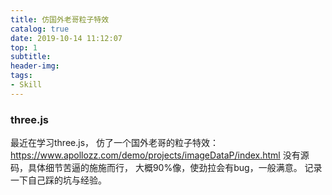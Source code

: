 ```yaml
---
title: 仿国外老哥粒子特效
catalog: true
date: 2019-10-14 11:12:07
top: 1
subtitle:
header-img:
tags:
- Skill
---
```


### three.js
最近在学习three.js，
仿了一个国外老哥的粒子特效：https://www.apollozz.com/demo/projects/imageDataP/index.html
没有源码，具体细节苦逼的施施而行，
大概90%像，使劲拉会有bug，一般满意。
记录一下自己踩的坑与经验。
